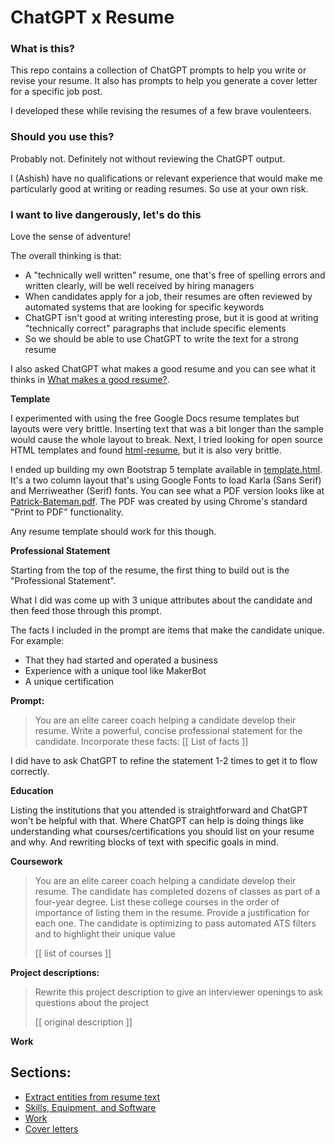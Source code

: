 # ChatGPT x Resume

### What is this?

This repo contains a collection of ChatGPT prompts to help you write or revise your resume. 
It also has prompts to help you generate a cover letter for a specific job post.

I developed these while revising the resumes of a few brave voulenteers.

### Should you use this?

Probably not. Definitely not without reviewing the ChatGPT output.

I (Ashish) have no qualifications or relevant experience that would make me particularly good at writing or reading resumes.
So use at your own risk.

### I want to live dangerously, let's do this

Love the sense of adventure!

The overall thinking is that:

* A "technically well written" resume, one that's free of spelling errors and written clearly, will be well received by hiring managers
* When candidates apply for a job, their resumes are often reviewed by automated systems that are looking for specific keywords
* ChatGPT isn't good at writing interesting prose, but it is good at writing "technically correct" paragraphs that include specific elements
* So we should be able to use ChatGPT to write the text for a strong resume

I also asked ChatGPT what makes a good resume and you can see what it thinks in [What makes a good resume?](01-good-resume.md).

**Template**

I experimented with using the free Google Docs resume templates but layouts were very brittle. Inserting text that was a 
bit longer than the sample would cause the whole layout to break. Next, I tried looking for open source HTML templates and found [html-resume](https://github.com/BeyondCodeBootcamp/html-resume), 
but it is also very brittle.

I ended up building my own Bootstrap 5 template available in [template.html](template.html). 
It's a two column layout that's using Google Fonts to load Karla (Sans Serif) and Merriweather (Serif) fonts.
You can see what a PDF version looks like at [Patrick-Bateman.pdf](Patrick-Bateman.pdf). The PDF was created by
using Chrome's standard "Print to PDF" functionality.

Any resume template should work for this though.

**Professional Statement**

Starting from the top of the resume, the first thing to build out is the "Professional Statement".

What I did was come up with 3 unique attributes about the candidate and then feed those through this prompt.

The facts I included in the prompt are items that make the candidate unique.
For example:
* That they had started and operated a business
* Experience with a unique tool like MakerBot
* A unique certification

**Prompt:**
> You are an elite career coach helping a candidate develop their resume.
> Write a powerful, concise professional statement for the candidate.
> Incorporate these facts:
> [[ List of facts ]]

I did have to ask ChatGPT to refine the statement 1-2 times to get it to flow correctly.

**Education**

Listing the institutions that you attended is straightforward and ChatGPT won't be helpful with that. 
Where ChatGPT can help is doing things like understanding what courses/certifications you should list on your resume and why.
And rewriting blocks of text with specific goals in mind.

**Coursework**

> You are an elite career coach helping a candidate develop their resume.
> The candidate has completed dozens of classes as part of a four-year degree.
> List these college courses in the order of importance of listing them in the resume. Provide a justification for each one.
> The candidate is optimizing to pass automated ATS filters and to highlight their unique value
> 
> [[ list of courses ]]

**Project descriptions:**

> Rewrite this project description to give an interviewer openings to ask questions about the project
> 
> [[ original description ]]

**Work**



## Sections:

* [Extract entities from resume text](02-extractors.md)
* [Skills, Equipment, and Software](04-skills.md)
* [Work](06-work.md) 
* [Cover letters](07-cover-letter.md)